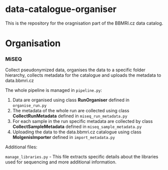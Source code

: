 # data-catalogue-organiser
This is the repository for the oragnisation part of the BBMRI.cz data catalog.

# Organisation

### MiSEQ
Collect pseudonymized data, organises the data to a specific folder hierarchy, collects metadata for the catalogue and uploads the metadata to data.bbmri.cz

The whole pipeline is managed in `pipeline.py`:

1. Data are organised using class **RunOrganiser** defined in `organise_run.py`
2. The metadata of the whole run are collected using class **CollectRunMetadata** defined in `miseq_run_metadata.py`
3. For each sample in the run specific metadata are collected by class **CollectSampleMetadata** defined in `miseq_sample_metadata.py`
4. Uploading the data to the data.bbmri.cz catalogue using class **MolgenisImporter** defined in `import_metadata.py`

Additional files: 

`manage_libraries.py` - This file extracts specific details about the libraries used for sequencing and more additional information.